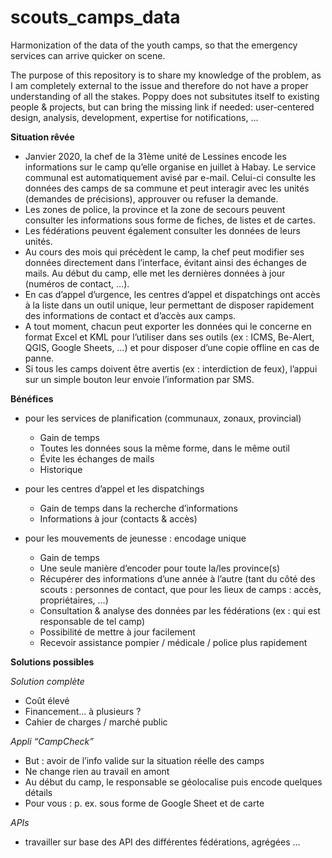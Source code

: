 # scouts_camps_data
Harmonization of the data of the youth camps, so that the emergency services can arrive quicker on scene.

The purpose of this repository is to share my knowledge of the problem, as I am completely external to the issue and therefore do not have a proper understanding of all the stakes. Poppy does not subsitutes itself to existing people & projects, but can bring the missing link if needed: user-centered design, analysis, development, expertise for notifications, ... 

**Situation rêvée**

- Janvier 2020, la chef de la 31ème unité de Lessines encode les informations sur le camp qu’elle organise en juillet à Habay. Le service communal est automatiquement avisé par e-mail. Celui-ci consulte les données des camps de sa commune et peut interagir avec les unités (demandes de précisions), approuver ou refuser la demande.
- Les zones de police, la province et la zone de secours peuvent consulter les informations  sous forme de fiches, de listes et de cartes. 
- Les fédérations peuvent également consulter les données de leurs unités.
- Au cours des mois qui précèdent le camp, la chef peut modifier ses données directement dans l’interface, évitant ainsi des échanges de mails. Au début du camp, elle met les dernières données à jour (numéros de contact, …).
- En cas d’appel d’urgence, les centres d’appel et dispatchings ont accès à la liste dans un outil unique, leur permettant de disposer rapidement des informations de contact et d’accès aux camps.
- A tout moment, chacun peut exporter les données qui le concerne  en format Excel et KML pour l’utiliser dans ses outils (ex : ICMS, Be-Alert, QGIS, Google Sheets, …) et pour disposer d’une copie offline en cas de panne.
- Si tous les camps doivent être avertis (ex : interdiction de feux), l’appui sur un simple bouton leur envoie l’information par SMS.

**Bénéfices**
- pour les services de planification (communaux, zonaux, provincial)
  - Gain de temps
  - Toutes les données sous la même forme, dans le même outil
  - Évite les échanges de mails
  - Historique

- pour les centres d’appel et les dispatchings 
  - Gain de temps dans la recherche d’informations
  - Informations à jour (contacts & accès)

 - pour les mouvements de jeunesse : encodage unique
   - Gain de temps
   - Une seule manière d’encoder pour toute la/les province(s)
   - Récupérer des informations d’une année à l’autre (tant du côté des scouts : personnes de contact, que pour les lieux de camps : accès, propriétaires, …)
   - Consultation & analyse des données par les fédérations (ex : qui est responsable de tel camp)
   - Possibilité de mettre à jour facilement
   - Recevoir assistance pompier / médicale / police plus rapidement

**Solutions possibles**

*Solution complète*
 - Coût élevé
 - Financement… à plusieurs ?
 - Cahier de charges / marché public
  
*Appli “CampCheck”*
 - But : avoir de l’info valide sur la situation réelle des camps
 - Ne change rien au travail en amont
 - Au début du camp, le responsable se géolocalise puis encode quelques détails
 - Pour vous : p. ex. sous forme de Google Sheet et de carte

*APIs*
 - travailler sur base des API des différentes fédérations, agrégées
...
